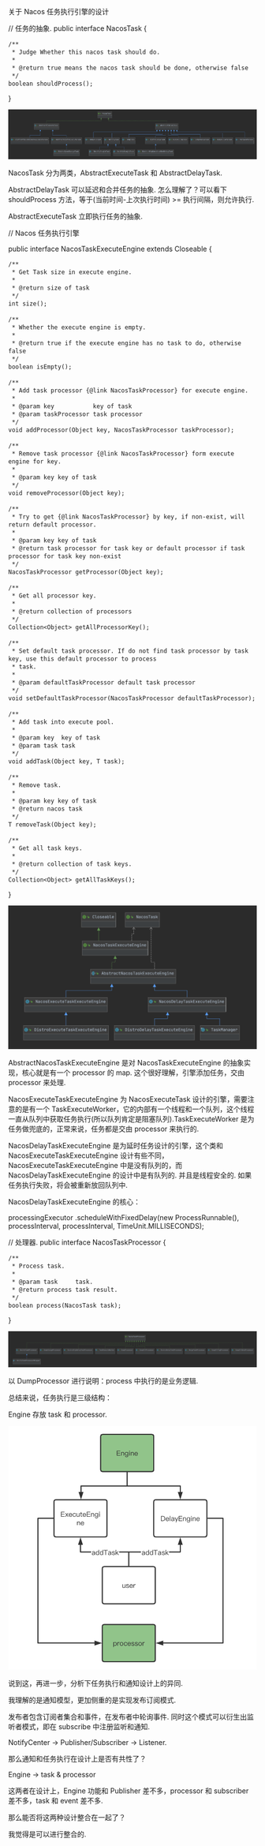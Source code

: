 关于 Nacos 任务执行引擎的设计

// 任务的抽象.
public interface NacosTask {
    
    /**
     * Judge Whether this nacos task should do.
     *
     * @return true means the nacos task should be done, otherwise false
     */
    boolean shouldProcess();
}

![Image text](../resource/10/10-1.png)

NacosTask 分为两类，AbstractExecuteTask 和 AbstractDelayTask.

AbstractDelayTask 可以延迟和合并任务的抽象. 怎么理解了？可以看下 shouldProcess 方法，等于(当前时间-上次执行时间) >= 执行间隔，则允许执行.

AbstractExecuteTask 立即执行任务的抽象. 

// Nacos 任务执行引擎

public interface NacosTaskExecuteEngine<T extends NacosTask> extends Closeable {
    
    /**
     * Get Task size in execute engine.
     *
     * @return size of task
     */
    int size();
    
    /**
     * Whether the execute engine is empty.
     *
     * @return true if the execute engine has no task to do, otherwise false
     */
    boolean isEmpty();
    
    /**
     * Add task processor {@link NacosTaskProcessor} for execute engine.
     *
     * @param key           key of task
     * @param taskProcessor task processor
     */
    void addProcessor(Object key, NacosTaskProcessor taskProcessor);
    
    /**
     * Remove task processor {@link NacosTaskProcessor} form execute engine for key.
     *
     * @param key key of task
     */
    void removeProcessor(Object key);
    
    /**
     * Try to get {@link NacosTaskProcessor} by key, if non-exist, will return default processor.
     *
     * @param key key of task
     * @return task processor for task key or default processor if task processor for task key non-exist
     */
    NacosTaskProcessor getProcessor(Object key);
    
    /**
     * Get all processor key.
     *
     * @return collection of processors
     */
    Collection<Object> getAllProcessorKey();
    
    /**
     * Set default task processor. If do not find task processor by task key, use this default processor to process
     * task.
     *
     * @param defaultTaskProcessor default task processor
     */
    void setDefaultTaskProcessor(NacosTaskProcessor defaultTaskProcessor);
    
    /**
     * Add task into execute pool.
     *
     * @param key  key of task
     * @param task task
     */
    void addTask(Object key, T task);
    
    /**
     * Remove task.
     *
     * @param key key of task
     * @return nacos task
     */
    T removeTask(Object key);
    
    /**
     * Get all task keys.
     *
     * @return collection of task keys.
     */
    Collection<Object> getAllTaskKeys();
}

![Image text](../resource/10/10-2.png)

AbstractNacosTaskExecuteEngine 是对 NacosTaskExecuteEngine 的抽象实现，核心就是有一个 processor 的 map. 这个很好理解，引擎添加任务，交由 processor 来处理.

NacosExecuteTaskExecuteEngine 为 NacosExecuteTask 设计的引擎，需要注意的是有一个 TaskExecuteWorker，它的内部有一个线程和一个队列，这个线程一直从队列中获取任务执行(所以队列肯定是阻塞队列).TaskExecuteWorker 是为任务做兜底的，正常来说，任务都是交由 processor 来执行的.

NacosDelayTaskExecuteEngine 是为延时任务设计的引擎，这个类和 NacosExecuteTaskExecuteEngine 设计有些不同，NacosExecuteTaskExecuteEngine 中是没有队列的，而 NacosDelayTaskExecuteEngine 的设计中是有队列的. 并且是线程安全的. 如果任务执行失败，将会被重新放回队列中.

NacosDelayTaskExecuteEngine 的核心：

processingExecutor
                .scheduleWithFixedDelay(new ProcessRunnable(), processInterval, processInterval, TimeUnit.MILLISECONDS);


// 处理器.
public interface NacosTaskProcessor {
    
    /**
     * Process task.
     *
     * @param task     task.
     * @return process task result.
     */
    boolean process(NacosTask task);
}

![Image text](../resource/10/10-3.png)

以 DumpProcessor 进行说明：process 中执行的是业务逻辑.


总结来说，任务执行是三级结构：

Engine 存放 task 和 processor. 

![Image text](../resource/10/10-4.png)


说到这，再进一步，分析下任务执行和通知设计上的异同.

我理解的是通知模型，更加侧重的是实现发布订阅模式.

发布者包含订阅者集合和事件，在发布者中轮询事件. 同时这个模式可以衍生出监听者模式，即在 subscribe 中注册监听和通知.

NotifyCenter -> Publisher/Subscriber -> Listener.

那么通知和任务执行在设计上是否有共性了？

Engine -> task & processor

这两者在设计上，Engine 功能和 Publisher 差不多，processor 和 subscriber 差不多，task 和 event 差不多.

那么能否将这两种设计整合在一起了？

我觉得是可以进行整合的.
